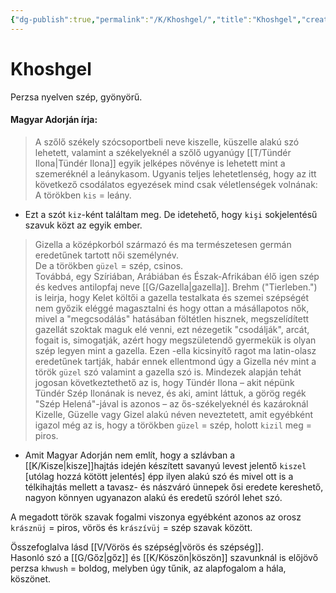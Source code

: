 ```yaml
---
{"dg-publish":true,"permalink":"/K/Khoshgel/","title":"Khoshgel","created":"2023-11-05T03:41","updated":"2024-10-25T22:22"}
---
```



# Khoshgel

Perzsa nyelven szép, gyönyörű.  

#### Magyar Adorján írja:  

> A szőlő székely szócsoportbeli neve kiszelle, küszelle alakú szó lehetett, valamint a székelyeknél a szőlő ugyanúgy [[T/Tündér Ilona\|Tündér Ilona]] egyik jelképes növénye is lehetett mint a szemeréknél a leánykasom. Ugyanis teljes lehetetlenség, hogy az itt következő csodálatos egyezések mind csak véletlenségek volnának:  
> A törökben `kis` = leány.  
- Ezt a szót `kiz`-ként találtam meg. De idetehető, hogy `kişi` sokjelentésű szavuk közt az egyik ember.

> Gizella a középkorból származó és ma természetesen germán eredetűnek tartott női személynév.  
> De a törökben `güzel` = szép, csinos.  
> Továbbá, egy Szíriában, Arábiában és Észak-Afrikában élő igen szép és kedves antilopfaj neve [[G/Gazella\|gazella]]. Brehm ("Tierleben.") is leirja, hogy Kelet költői a gazella testalkata és szemei szépségét nem győzik eléggé magasztalni és hogy ottan a másállapotos nők, mivel a "megcsodálás" hatásában föltétlen hisznek, megszelídített gazellát szoktak maguk elé venni, ezt nézegetik "csodálják", arcát, fogait is, simogatják, azért hogy megszületendő gyermekük is olyan szép legyen mint a gazella. Ezen -ella kicsinyítő ragot ma latin-olasz eredetűnek tartják, habár ennek ellentmond úgy a Gizella név mint a török `güzel` szó valamint a gazella szó is. Mindezek alapján tehát jogosan következtethető az is, hogy Tündér Ilona – akit népünk Tündér Szép Ilonának is nevez, és aki, amint láttuk, a görög regék "Szép Helená"-jával is azonos – az ős-székelyeknél és kazároknál Kizelle, Güzelle vagy Gizel alakú néven neveztetett, amit egyébként igazol még az is, hogy a törökben `güzel` = szép, holott `kizil` meg = piros.  
- Amit Magyar Adorján nem említ, hogy a szlávban a [[K/Kisze\|kisze]]hajtás idején készített savanyú levest jelentő `kiszel` \[utólag hozzá kötött jelentés\] épp ilyen alakú szó és mivel ott is a télkihajtás mellett a tavasz- és nászváró ünnepek ősi eredete kereshető, nagyon könnyen ugyanazon alakú és eredetű szóról lehet szó.

A megadott török szavak fogalmi viszonya egyébként azonos az orosz `krásznüj` = piros, vörös és `krászívüj` = szép szavak között.  

Összefoglalva lásd [[V/Vörös és szépség\|vörös és szépség]].  
Hasonló szó a [[G/Gőz\|gőz]] és [[K/Köszön\|köszön]] szavunknál is előjövő perzsa `khwush` = boldog, melyben úgy tűnik, az alapfogalom a hála, köszönet.  